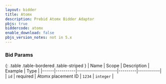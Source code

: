 ```yaml
---
layout: bidder
title: Atomx
description: Prebid Atomx Bidder Adaptor
pbjs: true
biddercode: atomx
enable_download: false
pbjs_version_notes: not in 5.x
---
```


### Bid Params

{: .table .table-bordered .table-striped }
| Name | Scope    | Description        | Example | Type      |
|------|----------|--------------------|---------|-----------|
| `id` | required | Atomx placement ID | `1234`  | `integer` |
